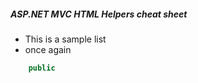 ##### ASP.NET MVC HTML Helpers cheat sheet

- This is a sample list
- once again

```C#
    public 
```
>>
